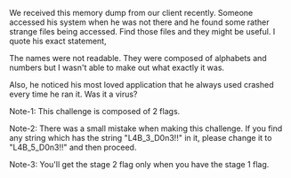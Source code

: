 We received this memory dump from our client recently. Someone accessed his system when he was not there and he found some rather strange files being accessed. Find those files and they might be useful. I quote his exact statement,

The names were not readable. They were composed of alphabets and numbers but I wasn't able to make out what exactly it was.

Also, he noticed his most loved application that he always used crashed every time he ran it. Was it a virus?

Note-1: This challenge is composed of 2 flags.

Note-2: There was a small mistake when making this challenge. If you find any string which has the string "L4B_3_D0n3!!" in it, please change it to "L4B_5_D0n3!!" and then proceed.

Note-3: You'll get the stage 2 flag only when you have the stage 1 flag.
